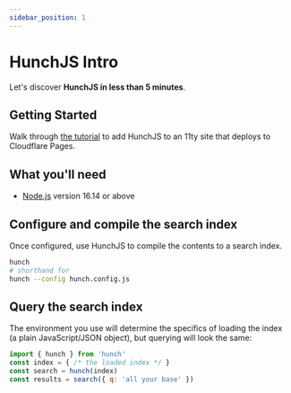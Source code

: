 ```yaml
---
sidebar_position: 1
---
```


# HunchJS Intro

Let's discover **HunchJS in less than 5 minutes**.

## Getting Started

Walk through [the tutorial](/docs/tutorial) to add HunchJS to an 11ty site that deploys to Cloudflare Pages.

## What you'll need

- [Node.js](https://nodejs.org/en/download/) version 16.14 or above

## Configure and compile the search index

Once configured, use HunchJS to compile the contents to a search index.

```bash
hunch
# shorthand for
hunch --config hunch.config.js
```

## Query the search index

The environment you use will determine the specifics of loading the index (a plain JavaScript/JSON object), but querying will look the same:

```js
import { hunch } from 'hunch'
const index = { /* the loaded index */ }
const search = hunch(index)
const results = search({ q: 'all your base' })
```
